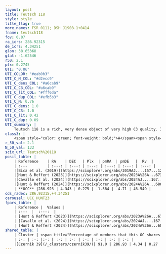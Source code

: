 ```yaml
---
layout: post
title: Teutsch 118
style: style
title_flag: true
more_names: FSR 0111; DSH J1908.1+0414
fname: teutsch118
fov: 0.07
ra_icrs: 286.92315
de_icrs: 4.34251
glon: 38.65368
glat: -1.62546
r50: 2.1
plx: 0.2745
UTI: "0.06"
UTI_COLOR: "#eab0b3"
UTI_C_N_COL: "#d2ecc9"
UTI_C_dens_COL: "#a6cab9"
UTI_C_C3_COL: "#a6cab9"
UTI_C_lit_COL: "#fff6da"
UTI_C_dup_COL: "#efb5b3"
UTI_C_N: 0.76
UTI_C_dens: 1.0
UTI_C_C3: 1.0
UTI_C_lit: 0.42
UTI_C_dup: 0.09
UTI_summary: |
    Teutsch 118 is a rich, very dense object of very high C3 quality. It is poorly studied in the literature.<br><br><span style="color: #99180f; font-weight: bold;">Warning: </span>This is very likely a duplicate object, which shares a large percentage of members with at least one previously reported entry.
class3: |
    <span style="color: green; font-weight: bold;">A</span><span style="color: green; font-weight: bold;">A</span>
r_50_val: 2.1
N_50_val: 133
scix_url: Teutsch%20118
posit_table: |
    | Reference    | RA    | DEC   | Plx  | pmRA  | pmDE   |  Rv  |
    | :---         | :---: | :---: | :---: | :---: | :---: | :---: |
    |[Bica et al. (2019)](https://scixplorer.org/abs/2019AJ....157...12B) | 286.932 | 4.348 | -- | -- | -- | -- |
    |[Hunt & Reffert (2023)](https://scixplorer.org/abs/2023A%26A...673A.114H) | 286.924 | 4.344 | 0.281 | -1.587 | -4.683 | 35.109 |
    |[Cavallo et al. (2024)](https://scixplorer.org/abs/2024AJ....167...12C) | 286.914 | 4.329 | 0.278 | -- | -- | -- |
    |[Hunt & Reffert (2024)](https://scixplorer.org/abs/2024A%26A...686A..42H) | 286.924 | 4.344 | 0.281 | -1.587 | -4.683 | 35.109 |
    | **UCC** |286.923 | 4.343 | 0.275 | -1.584 | -4.71 | 46.549 | 
cds_radec: 286.92315,+4.34251
carousel: UCC_HUNT23
fpars_table: |
    | Reference |  Values |
    | :---  |  :---:  |
    | [Hunt & Reffert (2023)](https://scixplorer.org/abs/2023A%26A...673A.114H) | `AV50=3.201, diffAV50=2.081, MOD50=12.466, logAge50=8.092` |
    | [Cavallo et al. (2024)](https://scixplorer.org/abs/2024AJ....167...12C) | `AV50=2.98, dMod50=11.93, logAge50=8.59, [Fe/H]50=0.19` |
    | [Hunt & Reffert (2024)](https://scixplorer.org/abs/2024A%26A...686A..42H) | `MassJ=1981.85` |
shared_table: |
    | Cluster | <span title="Percentage of members that this OC shares with the ones listed">%</span>   | RA   | DEC   | Plx   | pmRA  | pmDE  | Rv | UTI |
    | :-: | :-: |:-: | :-: | :-: | :-: | :-: | :-: | :-: |
    |[Czernik 39](/_clusters/czernik39/)| 91.0 | 286.93 | 4.34 | 0.27 | -1.59 | -4.71 | 49.36 |0.8 |
---
```

